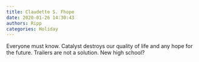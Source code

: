 ```yaml
---
title: Claudette S. Fhope
date: 2020-01-26 14:30:43
authors: Ripp
categories: Holiday
---
```


 Everyone must know.
Catalyst destroys our quality of life and any hope for the future.
Trailers are not a solution.
New high school?